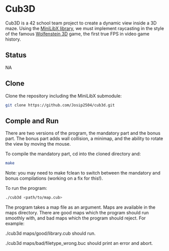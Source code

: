# Cub3D

Cub3D is a 42 school team project to create a dynamic view inside a 3D maze. Using the [MiniLibX library](https://github.com/42Paris/minilibx-linux), we must implement raycasting in the style of the famous [Wolfenstein 3D](https://en.wikipedia.org/wiki/Wolfenstein_3D) game, the first true FPS in video game history.

## Status

NA

## Clone

Clone the repository including the MiniLibX submodule:

```sh
git clone https://github.com/Josip2504/cub3d.git
```
## Comple and Run

There are two versions of the program, the mandatory part and the bonus part. The bonus part adds wall collision, a minimap, and the ability to rotate the view by moving the mouse.

To compile the mandatory part, cd into the cloned directory and:
```sh
make
```
Note: you may need to make fclean to switch between the mandatory and bonus compilations (working on a fix for this!).

To run the program:
```sh
./cub3d <path/to/map.cub>
```
The program takes a map file as an argument. Maps are available in the maps directory. There are good maps which the program should run smoothly with, and bad maps which the program should reject. For example:

./cub3d maps/good/library.cub should run.

./cub3d maps/bad/filetype_wrong.buc should print an error and abort.

